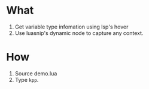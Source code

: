 # What
1. Get variable type infomation using lsp's hover
2. Use luasnip's dynamic node to capture any context.

# How
1. Source demo.lua
2. Type `kpp`.
